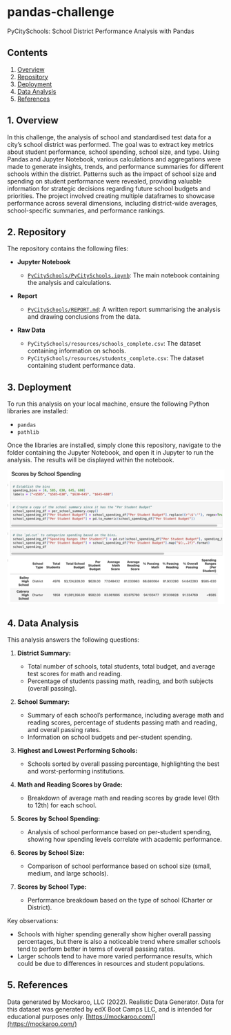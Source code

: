 # pandas-challenge
PyCitySchools: School District Performance Analysis with Pandas

## Contents
1. [Overview](#1-overview)
2. [Repository](#2-repository)
3. [Deployment](#3-deployment)
4. [Data Analysis](#4-data-analysis)
5. [References](#5-references)

## 1. Overview  
In this challenge, the analysis of school and standardised test data for a city’s school district was performed. The goal was to extract key metrics about student performance, school spending, school size, and type. Using Pandas and Jupyter Notebook, various calculations and aggregations were made to generate insights, trends, and performance summaries for different schools within the district. Patterns such as the impact of school size and spending on student performance were revealed, providing valuable information for strategic decisions regarding future school budgets and priorities. The project involved creating multiple dataframes to showcase performance across several dimensions, including district-wide averages, school-specific summaries, and performance rankings.


## 2. Repository  
The repository contains the following files:

- **Jupyter Notebook**
  - [`PyCitySchools/PyCitySchools.ipynb`](PyCitySchools/PyCitySchools.ipynb): The main notebook containing the analysis and calculations.
  
- **Report**
  - [`PyCitySchools/REPORT.md`](PyCitySchools/REPORT.md): A written report summarising the analysis and drawing conclusions from the data.
  
- **Raw Data**
  - `PyCitySchools/resources/schools_complete.csv`: The dataset containing information on schools.
  - `PyCitySchools/resources/students_complete.csv`: The dataset containing student performance data.

## 3. Deployment  
To run this analysis on your local machine, ensure the following Python libraries are installed:

- `pandas`
- `pathlib`

Once the libraries are installed, simply clone this repository, navigate to the folder containing the Jupyter Notebook, and open it in Jupyter to run the analysis. The results will be displayed within the notebook.

![PyCitySchools](images/pycityschools_screenshot.png)

## 4. Data Analysis  
This analysis answers the following questions:

1. **District Summary:**
   - Total number of schools, total students, total budget, and average test scores for math and reading.
   - Percentage of students passing math, reading, and both subjects (overall passing).

2. **School Summary:**
   - Summary of each school’s performance, including average math and reading scores, percentage of students passing math and reading, and overall passing rates.
   - Information on school budgets and per-student spending.

3. **Highest and Lowest Performing Schools:**
   - Schools sorted by overall passing percentage, highlighting the best and worst-performing institutions.

4. **Math and Reading Scores by Grade:**
   - Breakdown of average math and reading scores by grade level (9th to 12th) for each school.

5. **Scores by School Spending:**
   - Analysis of school performance based on per-student spending, showing how spending levels correlate with academic performance.

6. **Scores by School Size:**
   - Comparison of school performance based on school size (small, medium, and large schools).

7. **Scores by School Type:**
   - Performance breakdown based on the type of school (Charter or District).


Key observations:
- Schools with higher spending generally show higher overall passing percentages, but there is also a noticeable trend where smaller schools tend to perform better in terms of overall passing rates.
- Larger schools tend to have more varied performance results, which could be due to differences in resources and student populations.


## 5. References  
Data generated by Mockaroo, LLC (2022). Realistic Data Generator. Data for this dataset was generated by edX Boot Camps LLC, and is intended for educational purposes only. [https://mockaroo.com/](https://mockaroo.com/)
